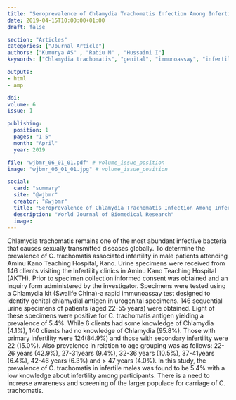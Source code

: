 ```yaml
---
title: "Seroprevalence of Chlamydia Trachomatis Infection Among Infertile Males Attending Aminu Kano Teaching Hospital Kano Nigeria"
date: 2019-04-15T10:00:00+01:00
draft: false

section: "Articles"
categories: ["Journal Article"]
authors: ["Kumurya AS" , "Rabiu M" , "Hussaini I"]
keywords: ["Chlamydia trachomatis", "genital", "immunoassay", "infertility", "male "]

outputs: 
- html
- amp

doi:
volume: 6
issue: 1

publishing:
  position: 1
  pages: "1-5"
  month: "April"
  year: 2019

file: "wjbmr_06_01_01.pdf" # volume_issue_position
image: "wjbmr_06_01_01.jpg" # volume_issue_position

social:
  card: "summary"
  site: "@wjbmr"
  creator: "@wjbmr"
  title: "Seroprevalence of Chlamydia Trachomatis Infection Among Infertile Males Attending Aminu Kano Teaching Hospital Kano Nigeria"
  description: "World Journal of Biomedical Research"
  image:
---
```

Chlamydia trachomatis remains one of the most abundant infective bacteria that causes sexually transmitted
diseases globally. To determine the prevalence of C. trachomatis associated infertility in male patients
attending Aminu Kano Teaching Hospital, Kano. Urine specimens were received from 146 clients visiting the
Infertility clinics in Aminu Kano Teaching Hospital (AKTH). Prior to specimen collection informed consent
was obtained and an inquiry form administered by the investigator. Specimens were tested using a Chlamydia
kit (Swalife China)-a rapid immunoassay test designed to identify genital chlamydial antigen in urogenital
specimens. 146 sequential urine specimens of patients (aged 22-55 years) were obtained. Eight of these
specimens were positive for C. trachomatis antigen yielding a prevalence of 5.4%. While 6 clients had some
knowledge of Chlamydia (4.1%), 140 clients had no knowledge of Chlamydia (95.8%). Those with primary
infertility were 124(84.9%) and those with secondary infertility were 22 (15.0%). Also prevalence in relation to
age grouping was as follows: 22-26 years (42.9%), 27-31years (9.4%), 32-36 years (10.5%), 37-41years (6.4%),
42-46 years (6.3%) and > 47 years (4.0%). In this study, the prevalence of C. trachomatis in infertile males was
found to be 5.4% with a low knowledge about infertility among participants. There is a need to increase
awareness and screening of the larger populace for carriage of C. trachomatis.
